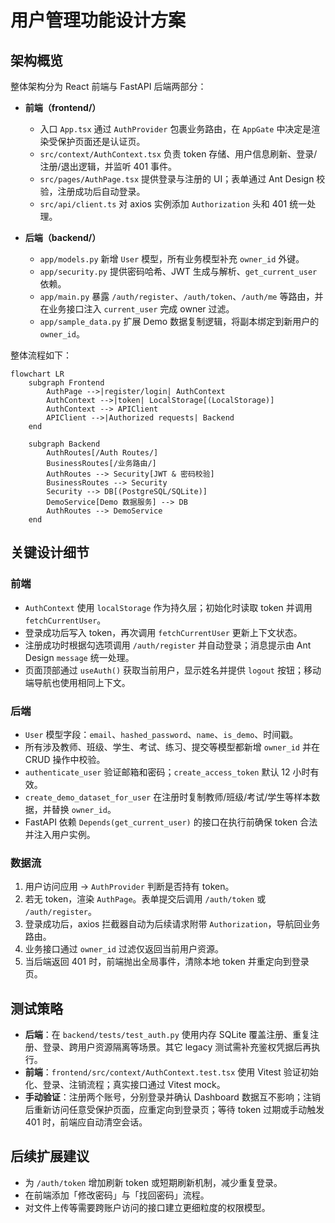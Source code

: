 # 用户管理功能设计方案

## 架构概览
整体架构分为 React 前端与 FastAPI 后端两部分：

- **前端（frontend/）**
  - 入口 `App.tsx` 通过 `AuthProvider` 包裹业务路由，在 `AppGate` 中决定是渲染受保护页面还是认证页。
  - `src/context/AuthContext.tsx` 负责 token 存储、用户信息刷新、登录/注册/退出逻辑，并监听 401 事件。
  - `src/pages/AuthPage.tsx` 提供登录与注册的 UI；表单通过 Ant Design 校验，注册成功后自动登录。
  - `src/api/client.ts` 对 axios 实例添加 `Authorization` 头和 401 统一处理。

- **后端（backend/）**
  - `app/models.py` 新增 `User` 模型，所有业务模型补充 `owner_id` 外键。
  - `app/security.py` 提供密码哈希、JWT 生成与解析、`get_current_user` 依赖。
  - `app/main.py` 暴露 `/auth/register`、`/auth/token`、`/auth/me` 等路由，并在业务接口注入 `current_user` 完成 owner 过滤。
  - `app/sample_data.py` 扩展 Demo 数据复制逻辑，将副本绑定到新用户的 `owner_id`。

整体流程如下：

```mermaid
flowchart LR
    subgraph Frontend
        AuthPage -->|register/login| AuthContext
        AuthContext -->|token| LocalStorage[(LocalStorage)]
        AuthContext --> APIClient
        APIClient -->|Authorized requests| Backend
    end

    subgraph Backend
        AuthRoutes[/Auth Routes/]
        BusinessRoutes[/业务路由/]
        AuthRoutes --> Security[JWT & 密码校验]
        BusinessRoutes --> Security
        Security --> DB[(PostgreSQL/SQLite)]
        DemoService[Demo 数据服务] --> DB
        AuthRoutes --> DemoService
    end
```

## 关键设计细节

### 前端
- `AuthContext` 使用 `localStorage` 作为持久层；初始化时读取 token 并调用 `fetchCurrentUser`。
- 登录成功后写入 token，再次调用 `fetchCurrentUser` 更新上下文状态。
- 注册成功时根据勾选项调用 `/auth/register` 并自动登录；消息提示由 Ant Design `message` 统一处理。
- 页面顶部通过 `useAuth()` 获取当前用户，显示姓名并提供 `logout` 按钮；移动端导航也使用相同上下文。

### 后端
- `User` 模型字段：`email`、`hashed_password`、`name`、`is_demo`、时间戳。
- 所有涉及教师、班级、学生、考试、练习、提交等模型都新增 `owner_id` 并在 CRUD 操作中校验。
- `authenticate_user` 验证邮箱和密码；`create_access_token` 默认 12 小时有效。
- `create_demo_dataset_for_user` 在注册时复制教师/班级/考试/学生等样本数据，并替换 `owner_id`。
- FastAPI 依赖 `Depends(get_current_user)` 的接口在执行前确保 token 合法并注入用户实例。

### 数据流
1. 用户访问应用 → `AuthProvider` 判断是否持有 token。
2. 若无 token，渲染 `AuthPage`。表单提交后调用 `/auth/token` 或 `/auth/register`。
3. 登录成功后，axios 拦截器自动为后续请求附带 `Authorization`，导航回业务路由。
4. 业务接口通过 `owner_id` 过滤仅返回当前用户资源。
5. 当后端返回 401 时，前端抛出全局事件，清除本地 token 并重定向到登录页。

## 测试策略
- **后端**：在 `backend/tests/test_auth.py` 使用内存 SQLite 覆盖注册、重复注册、登录、跨用户资源隔离等场景。其它 legacy 测试需补充鉴权凭据后再执行。
- **前端**：`frontend/src/context/AuthContext.test.tsx` 使用 Vitest 验证初始化、登录、注销流程；真实接口通过 Vitest mock。
- **手动验证**：注册两个账号，分别登录并确认 Dashboard 数据互不影响；注销后重新访问任意受保护页面，应重定向到登录页；等待 token 过期或手动触发 401 时，前端应自动清空会话。

## 后续扩展建议
- 为 `/auth/token` 增加刷新 token 或短期刷新机制，减少重复登录。
- 在前端添加「修改密码」与「找回密码」流程。
- 对文件上传等需要跨账户访问的接口建立更细粒度的权限模型。
